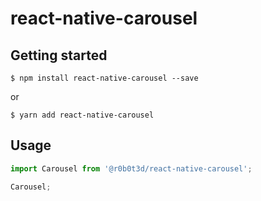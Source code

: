 # react-native-carousel

## Getting started

`$ npm install react-native-carousel --save`

or

`$ yarn add react-native-carousel`

## Usage
```javascript
import Carousel from '@r0b0t3d/react-native-carousel';

Carousel;
```
